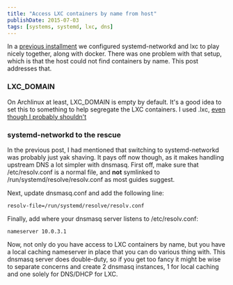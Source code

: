 ```yaml
---
title: "Access LXC containers by name from host"
publishDate: 2015-07-03
tags: [systems, systemd, lxc, dns]
---
```


In a [previous installment](/2015/07/02/enabling-lxc-archlinux-with-systemd-networkd/) we configured systemd-networkd and lxc to play nicely together, along with docker. There was one problem with that setup, which is that the host could not find containers by name. This post addresses that.

### LXC_DOMAIN

On Archlinux at least, LXC_DOMAIN is empty by default. It's a good idea to set this to something to help segregate the LXC containers. I used .lxc, [even though I probably shouldn't](https://support.comodo.com/index.php?/Knowledgebase/Article/View/722/16/acceptable-internal-domain-names)

### systemd-networkd to the rescue

In the previous post, I had mentioned that switching to systemd-networkd was probably just yak shaving. It pays off now though, as it makes handling upstream DNS a lot simpler with dnsmasq. First off, make sure that /etc/resolv.conf is a normal file, and **not** symlinked to /run/systemd/resolve/resolv.conf as most guides suggest.

Next, update dnsmasq.conf and add the following line:

    resolv-file=/run/systemd/resolve/resolv.conf

Finally, add where your dnsmasq server listens to /etc/resolv.conf:

    nameserver 10.0.3.1

Now, not only do you have access to LXC containers by name, but you have a local caching nameserver in place that you can do various thing with. This dnsmasq server does double-duty, so if you get too fancy it might be wise to separate concerns and create 2 dnsmasq instances, 1 for local caching and one solely for DNS/DHCP for LXC.
